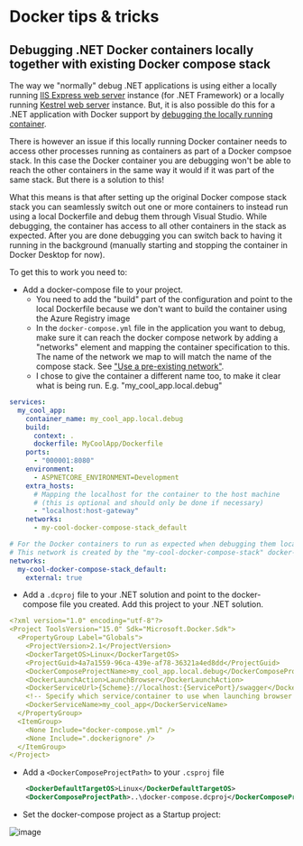 # Docker tips & tricks

## Debugging .NET Docker containers locally together with existing Docker compose stack
The way we "normally" debug .NET applications is using either a locally running [IIS Express web server](https://learn.microsoft.com/en-us/iis/extensions/introduction-to-iis-express/iis-express-overview) instance (for .NET Framework) or a locally running [Kestrel web server](https://learn.microsoft.com/en-us/aspnet/core/fundamentals/servers/kestrel?view=aspnetcore-8.0) instance. But, it is also possible do this for a .NET application with Docker support by [debugging the locally running container](https://learn.microsoft.com/en-us/visualstudio/containers/edit-and-refresh?view=vs-2022).

There is however an issue if this locally running Docker container needs to access other processes running as containers as part of a Docker compsoe stack. In this case the Docker container you are debugging won't be able to reach the other containers in the same way it would if it was part of the same stack. But there is a solution to this!

What this means is that after setting up the original Docker compose stack stack you can seamlessly switch out one or more containers to instead run using a local Dockerfile and debug them through Visual Studio. While debugging, the container has access to all other containers in the stack as expected. After you are done debugging you can switch back to having it running in the background (manually starting and stopping the container in Docker Desktop for now).

To get this to work you need to:
- Add a docker-compose file to your project.
  - You need to add the "build" part of the configuration and point to the local Dockerfile because we don't want to build the container using the Azure Registry image 
  - In the `docker-compose.yml` file in the application you want to debug, make sure it can reach the docker compose network by adding a "networks" element and mapping the container specification to this. The name of the network we map to will match the name of the compose stack. See ["Use a pre-existing network"](https://docs.docker.com/compose/how-tos/networking/#use-a-pre-existing-network).
  - I chose to give the container a different name too, to make it clear what is being run. E.g. "my_cool_app.local.debug"

```yml
services:
  my_cool_app:
    container_name: my_cool_app.local.debug
    build:
      context: .
      dockerfile: MyCoolApp/Dockerfile
    ports:
      - "000001:8080"
    environment:
      - ASPNETCORE_ENVIRONMENT=Development
    extra_hosts:
      # Mapping the localhost for the container to the host machine
      # (this is optional and should only be done if necessary)
      - "localhost:host-gateway"
    networks:
      - my-cool-docker-compose-stack_default

# For the Docker containers to run as expected when debugging them locally we need to make sure that the "docker-compose-stack" network is reachable by the containers.
# This network is created by the "my-cool-docker-compose-stack" docker-compose stack (or whatever you choose to call it) and all other containers run on this network.
networks:
  my-cool-docker-compose-stack_default:
    external: true

```
- Add a `.dcproj` file to your .NET solution and point to the docker-compose file you created. Add this project to your .NET solution.

```yml
<?xml version="1.0" encoding="utf-8"?>
<Project ToolsVersion="15.0" Sdk="Microsoft.Docker.Sdk">
  <PropertyGroup Label="Globals">
    <ProjectVersion>2.1</ProjectVersion>
    <DockerTargetOS>Linux</DockerTargetOS>
    <ProjectGuid>4a7a1559-96ca-439e-af78-36321a4ed8dd</ProjectGuid>
    <DockerComposeProjectName>my_cool_app.local.debug</DockerComposeProjectName>
    <DockerLaunchAction>LaunchBrowser</DockerLaunchAction>
    <DockerServiceUrl>{Scheme}://localhost:{ServicePort}/swagger</DockerServiceUrl>
    <!-- Specify which service/container to use when launching browser -->
    <DockerServiceName>my_cool_app</DockerServiceName>
  </PropertyGroup>
  <ItemGroup>
    <None Include="docker-compose.yml" />
    <None Include=".dockerignore" />
  </ItemGroup>
</Project>
```

- Add a `<DockerComposeProjectPath>` to your `.csproj` file

```xml
    <DockerDefaultTargetOS>Linux</DockerDefaultTargetOS>
    <DockerComposeProjectPath>..\docker-compose.dcproj</DockerComposeProjectPath>
```

- Set the docker-compose project as a Startup project:

![image](https://github.com/user-attachments/assets/ac08dd86-d4f3-405d-ab37-a463a4e54ced)
